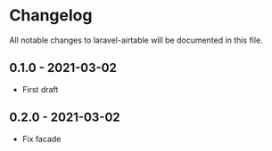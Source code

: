 # Changelog

All notable changes to laravel-airtable will be documented in this file.

## 0.1.0 - 2021-03-02

- First draft

## 0.2.0 - 2021-03-02

- Fix facade
